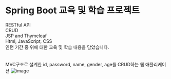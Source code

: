 #  Spring Boot 교육 및 학습 프로젝트

RESTful API<br>
CRUD <br>
JSP and Thymeleaf <br>
Html, JavaScript, CSS <br>
인턴 기간 중 위에 대한 교육 및 학습 내용을 담았습니다. <br>
<br>
<br>
MVC구조로 설계한 id, password, name, gender, age를 CRUD하는 웹 애플리케이션
![image](https://user-images.githubusercontent.com/66667857/174743571-f91cac50-9828-4f90-85f1-f7005f2b3d90.png)


